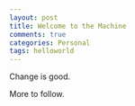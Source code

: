 ```yaml
---
layout: post
title: Welcome to the Machine
comments: true
categories: Personal
tags: helloworld
---
```


Change is good.

More to follow.
